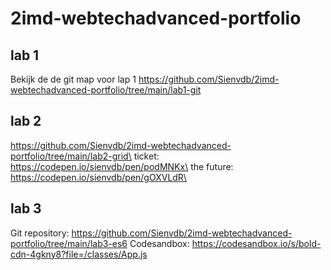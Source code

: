 # 2imd-webtechadvanced-portfolio

## lab 1
Bekijk de de git map voor lap 1
https://github.com/Sienvdb/2imd-webtechadvanced-portfolio/tree/main/lab1-git

## lab 2
https://github.com/Sienvdb/2imd-webtechadvanced-portfolio/tree/main/lab2-grid\
ticket: https://codepen.io/sienvdb/pen/podMNKx\
the future: https://codepen.io/sienvdb/pen/gOXVLdR\


## lab 3
Git repository: https://github.com/Sienvdb/2imd-webtechadvanced-portfolio/tree/main/lab3-es6 
Codesandbox: https://codesandbox.io/s/bold-cdn-4gkny8?file=/classes/App.js
